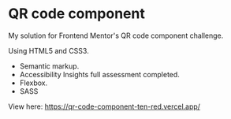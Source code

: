 # QR code component
My solution for Frontend Mentor's QR code component challenge.

Using HTML5 and CSS3.
* Semantic markup.
* Accessibility Insights full assessment completed.
* Flexbox.
* SASS

View here: https://qr-code-component-ten-red.vercel.app/
